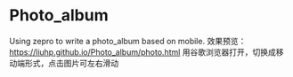 # Photo_album
Using zepro to write a photo_album based on mobile.
效果预览：
https://liuhp.github.io/Photo_album/photo.html
用谷歌浏览器打开，切换成移动端形式，点击图片可左右滑动
